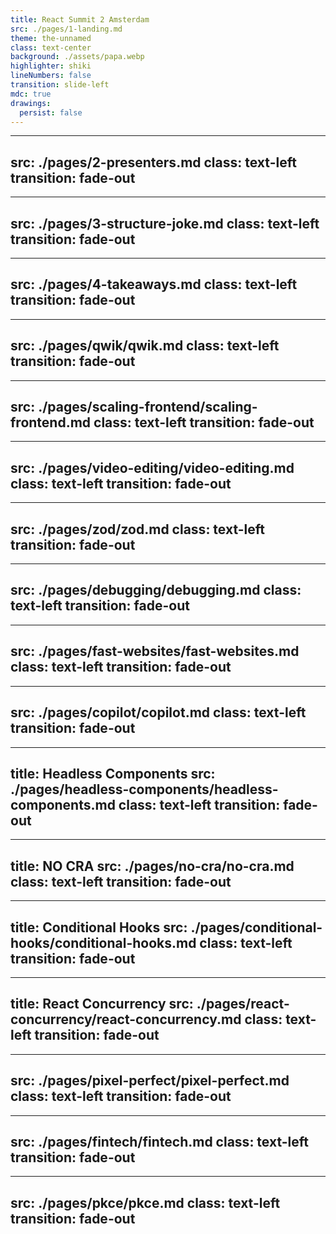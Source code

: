 ```yaml
---
title: React Summit 2 Amsterdam
src: ./pages/1-landing.md
theme: the-unnamed
class: text-center
background: ./assets/papa.webp
highlighter: shiki
lineNumbers: false
transition: slide-left
mdc: true
drawings:
  persist: false
---
```


---
src: ./pages/2-presenters.md
class: text-left
transition: fade-out
---

---
src: ./pages/3-structure-joke.md
class: text-left
transition: fade-out
---

---
src: ./pages/4-takeaways.md
class: text-left
transition: fade-out
---

---
src: ./pages/qwik/qwik.md
class: text-left
transition: fade-out
---

---
src: ./pages/scaling-frontend/scaling-frontend.md
class: text-left
transition: fade-out
---

---
src: ./pages/video-editing/video-editing.md
class: text-left
transition: fade-out
---

---
src: ./pages/zod/zod.md
class: text-left
transition: fade-out
---

---
src: ./pages/debugging/debugging.md
class: text-left
transition: fade-out
---

---
src: ./pages/fast-websites/fast-websites.md
class: text-left
transition: fade-out
---

---
src: ./pages/copilot/copilot.md
class: text-left
transition: fade-out
---

---
title: Headless Components
src: ./pages/headless-components/headless-components.md
class: text-left
transition: fade-out
---

---
title: NO CRA
src: ./pages/no-cra/no-cra.md
class: text-left
transition: fade-out
---

---
title: Conditional Hooks
src: ./pages/conditional-hooks/conditional-hooks.md
class: text-left
transition: fade-out
---

---
title: React Concurrency
src: ./pages/react-concurrency/react-concurrency.md
class: text-left
transition: fade-out
---

---
src: ./pages/pixel-perfect/pixel-perfect.md
class: text-left
transition: fade-out
---

---
src: ./pages/fintech/fintech.md
class: text-left
transition: fade-out
---

---
src: ./pages/pkce/pkce.md
class: text-left
transition: fade-out
---
